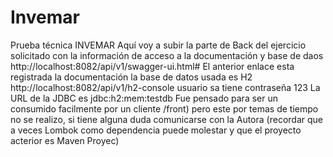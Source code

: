 # Invemar
Prueba técnica INVEMAR
Aquí voy a subir la parte de Back del ejercicio solicitado con la información de acceso a la documentación y base de daos 
http://localhost:8082/api/v1/swagger-ui.html# El anterior enlace esta registrada la documentación la base de datos usada 
es H2 http://localhost:8082/api/v1/h2-console usuario sa tiene contraseña 123 La URL de la JDBC es jdbc:h2:mem:testdb 
Fue pensado para ser un consumido facilmente por un cliente /front) pero este por temas de tiempo no se realizo, si tiene
alguna duda comunicarse con la Autora (recordar que a veces Lombok como dependencia puede molestar y que el proyecto
acterior es Maven Proyec)
